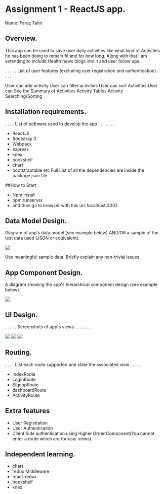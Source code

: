 # Assignment 1 - ReactJS app.

Name: Faraz Tahir

## Overview.
This app can be used to save user daily activities like what kind of Activities he has been doing to remain fit and for how long. Along with that I am extending to include Health news blogs into it and user follow ups.

 . . . . . List of user features (excluding user registration and authentication) . . . . 
 
 User can add activity
 User can filter activities
 User can sort Activities
 User can See the Summary of Activities
 Activity Tables
 Activity Searching/Sorting
 

## Installation requirements.
. . . .  List of software used to develop the app . . . . . . . 
+ ReactJS 
+ Bootstrap 3
+ Webpack 
+ express
+ knex
+ bookshelf 
+ chart
+ bootstraptable etc 
Full List of all the dependencies are inside the package.json file

##How to Start
+ Npm install
+ npm runserver
+ and than go to browser with this url: localhost:3002



## Data Model Design.

Diagram of app's data model (see example below) AND/OR a sample of the test data used (JSON or equivalent).

![][model]

Use meaningful sample data. Briefly explain any non-trivial issues.

## App Component Design.

A diagram showing the app's hierarchical component design (see example below). 

![][components]

## UI Design.

. . . . . Screenshots of app's views . . . . . . . 

![][Dashboard]
![][Home]
![][Activity]

## Routing.
. . . . List each route supported and state the associated view . . . . . 

+ IndexRoute
+ LoginRoute
+ SignupRoute
+ dashboardRoute
+ ActivityRoute


## Extra features
+ User Registration
+ User Authentication
+ Client Side authentication using Higher Order Component(You cannot enter a route which are for user views) 

## Independent learning.
+ chart
+ redux Middleware
+ react-redux
+ bookshelf
+ knex


[components]:./component.png
[model]: ./model.png
[Dashboard]: ./Dashboard.png
[Home]: ./Home.png
[Activity]: ./Activity.png